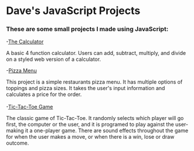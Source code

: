 # Dave's JavaScript Projects

### These are some small projects I made using JavaScript:

-[The Calculator](https://github.com/DaveBoss510/JavaScript-Projects/tree/main/Calculator)<br>

A basic 4 function calculator. Users can add, subtract, multiply, and divide 
on a styled web version of a calculator.

-[Pizza Menu](https://github.com/DaveBoss510/JavaScript-Projects/tree/main/Pizza_Project)<br>

This project is a simple restaurants pizza menu. It has multiple options of toppings and 
pizza sizes. It takes the user's input information and calculates a price for the order.<br><br>
-[Tic-Tac-Toe Game](https://github.com/DaveBoss510/JavaScript-Projects/tree/main/TicTacToe)<br>

The classic game of Tic-Tac-Toe. It randomly selects which player will go first, the computer or 
the user, and it is programed to play against the user-making it a one-player game. There are 
sound effects throughout the game for when the user makes a move, or when there is a win, lose or
draw outcome. 

